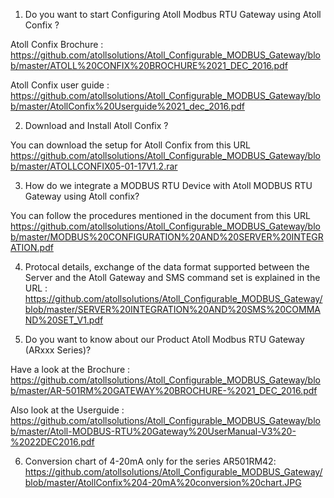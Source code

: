 1) Do you want to start Configuring Atoll Modbus RTU Gateway using Atoll Confix ?

Atoll Confix Brochure : https://github.com/atollsolutions/Atoll_Configurable_MODBUS_Gateway/blob/master/ATOLL%20CONFIX%20BROCHURE%2021_DEC_2016.pdf

Atoll Confix user guide : https://github.com/atollsolutions/Atoll_Configurable_MODBUS_Gateway/blob/master/AtollConfix%20Userguide%2021_dec_2016.pdf

2) Download and Install Atoll Confix ?

You can download the setup for Atoll Confix from this URL https://github.com/atollsolutions/Atoll_Configurable_MODBUS_Gateway/blob/master/ATOLLCONFIX05-01-17V1.2.rar

3) How do we integrate a MODBUS RTU Device with Atoll MODBUS RTU Gateway using Atoll confix?

You can follow the procedures mentioned in the document from this URL https://github.com/atollsolutions/Atoll_Configurable_MODBUS_Gateway/blob/master/MODBUS%20CONFIGURATION%20AND%20SERVER%20INTEGRATION.pdf

4) Protocal details, exchange of the data format supported between the Server and the Atoll Gateway and SMS command set is explained in the URL : https://github.com/atollsolutions/Atoll_Configurable_MODBUS_Gateway/blob/master/SERVER%20INTEGRATION%20AND%20SMS%20COMMAND%20SET_V1.pdf

5) Do you want to know about our Product Atoll Modbus RTU Gateway (ARxxx Series)?

Have a look at the Brochure : https://github.com/atollsolutions/Atoll_Configurable_MODBUS_Gateway/blob/master/AR-501RM%20GATEWAY%20BROCHURE-%2021_DEC_2016.pdf

Also look at the Userguide : https://github.com/atollsolutions/Atoll_Configurable_MODBUS_Gateway/blob/master/Atoll-MODBUS-RTU%20Gateway%20UserManual-V3%20-%2022DEC2016.pdf

6) Conversion chart of 4-20mA only for the series AR501RM42: https://github.com/atollsolutions/Atoll_Configurable_MODBUS_Gateway/blob/master/AtollConfix%204-20mA%20conversion%20chart.JPG
